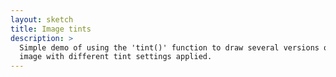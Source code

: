```yaml
---
layout: sketch
title: Image tints
description: >
  Simple demo of using the 'tint()' function to draw several versions of an
  image with different tint settings applied.
---
```

